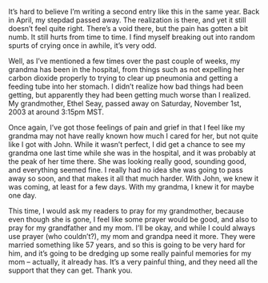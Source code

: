 It’s hard to believe I’m writing a second entry like this in the same year. Back in April, my stepdad passed away. The realization is there, and yet it still doesn’t feel quite right. There’s a void there, but the pain has gotten a bit numb. It still hurts from time to time. I find myself breaking out into random spurts of crying once in awhile, it’s very odd.

Well, as I’ve mentioned a few times over the past couple of weeks, my grandma has been in the hospital, from things such as not expelling her carbon dioxide properly to trying to clear up pneumonia and getting a feeding tube into her stomach. I didn’t realize how bad things had been getting, but apparently they had been getting much worse than I realized. My grandmother, Ethel Seay, passed away on Saturday, November 1st, 2003 at around 3:15pm MST.

Once again, I’ve got those feelings of pain and grief in that I feel like my grandma may not have really known how much I cared for her, but not quite like I got with John. While it wasn’t perfect, I did get a chance to see my grandma one last time while she was in the hospital, and it was probably at the peak of her time there. She was looking really good, sounding good, and everything seemed fine. I really had no idea she was going to pass away so soon, and that makes it all that much harder. With John, we knew it was coming, at least for a few days. With my grandma, I knew it for maybe one day.

This time, I would ask my readers to pray for my grandmother, because even though she is gone, I feel like some prayer would be good, and also to pray for my grandfather and my mom. I’ll be okay, and while I could always use prayer (who couldn’t?), my mom and grandpa need it more. They were married something like 57 years, and so this is going to be very hard for him, and it’s going to be dredging up some really painful memories for my mom – actually, it already has. It’s a very painful thing, and they need all the support that they can get. Thank you.